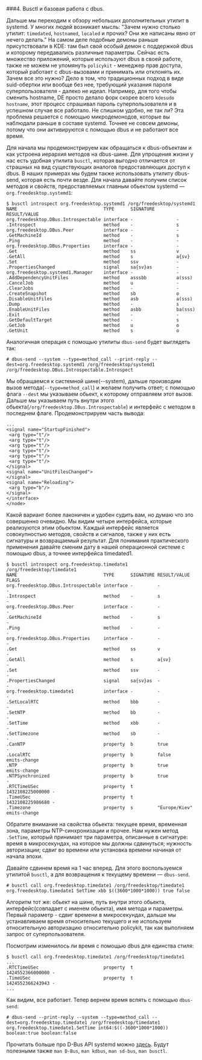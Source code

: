 ###4. Busctl и базовая работа с dbus.

Дальше мы переходим к обзору небольших дополнительных утилит в systemd. У многих людей возникает мысль: "Зачем нужно столько утилит: `timedated`, `hostnamed`, `localed` и прочих? Они же написаны явно от нечего делать." На самом деле подобные демоны раньше присутствовали в KDE: там был свой особый демон с поддержкой dbus и которому передавались различные параметры. Сейчас есть множество приложений, которые используют dbus в своей работе, также не можем не упомянуть `policykit` - менеджер прав доступа, который работает с dbus-вызовами и принимать или отклонять их.
Зачем все это нужно? Дело в том, что традиционных подход в виде suid-обертки или вообще без нее, требующий указания пароля суперпользователя - далеко не идеал. Например, для того чтобы сменить hostname, DE просто делало форк скорее всего `kdesudo hostname`, этот процесс спрашивал пароль суперпользователя и в успешном случае все работало. Не слишком удобно, не так ли?
Эта проблема решается с помощью микродемонодов, которые вы наблюдали раньше в составе systemd. Точнее не совсем демоны, потому что они активируются с помощью dbus и не работают все время.

Для начала мы продемонстрируем как обращаться к dbus-объектам и как устроена иерархия методов на dbus-шине. Для упрощения жизни у нас есть удобная утилита `busctl`, которая выгодно отличается от страшных на вид существующих аналогов предоставляющих доступ к dbus. В наших примерах мы будем также использовать утилиту dbus-send, которая есть почти везде. Для начала давайте получим список методов и свойств, предоставляемых главным обьектом systemd — `org.freedesktop.systemd1`:
```
$ busctl introspect org.freedesktop.systemd1 /org/freedesktop/systemd1
NAME                                TYPE      SIGNATURE        RESULT/VALUE
org.freedesktop.DBus.Introspectable interface -                -
.Introspect                         method    -                s
org.freedesktop.DBus.Peer           interface -                -
.GetMachineId                       method    -                s
.Ping                               method    -                -
org.freedesktop.DBus.Properties     interface -                -
.Get                                method    ss               v
.GetAll                             method    s                a{sv}
.Set                                method    ssv              -
.PropertiesChanged                  signal    sa{sv}as         -
org.freedesktop.systemd1.Manager    interface -                -
.AddDependencyUnitFiles             method    asssbb           a(sss)
.CancelJob                          method    u                -
.ClearJobs                          method    -                -
.CreateSnapshot                     method    sb               o
.DisableUnitFiles                   method    asb              a(sss)
.Dump                               method    -                s
.EnableUnitFiles                    method    asbb             ba(sss)
.Exit                               method    -                -
.GetDefaultTarget                   method    -                s
.GetJob                             method    u                o
.GetUnit                            method    s                o
```
Аналогичная операция с помощью утилиты `dbus-send` будет выглядеть так:
```
# dbus-send --system --type=method_call --print-reply --dest=org.freedesktop.systemd1 /org/freedesktop/systemd1 /org/freedesktop.DBus.Introspectable.Introspect
```
Мы обращаемся к системной шине(--system), дальше производим вызов метода(`--type=method_call`) и желаем получить ответ; с помощью флага `--dest` мы указываем обьект, к которому отправляем этот вызов. Дальше мы указываем путь внутри этого обьекта(`/org/freedesktop.DBus.Introspectable`) и интерфейс с методом в последнем флаге. Продемонстрируем часть вывода:
```
...
<signal name="StartupFinished">
 <arg type="t"/>
 <arg type="t"/>
 <arg type="t"/>
 <arg type="t"/>
 <arg type="t"/>
 <arg type="t"/>
</signal>
<signal name="UnitFilesChanged">
</signal>
<signal name="Reloading">
 <arg type="b"/>
</signal>
</interface>
</node>
```

Какой вариант более лаконичен и удобен судить вам, но думаю что это совершенно очевидно.
Мы видим четыре интерфейса, которые реализуются этим обьектом. Каждый интерфейс является совокупностью методов, свойств и сигналов, также у них есть сигнатуры и возвращаемый результат. Для понимания практического применения давайте сменим дату в нашей операционной системе с помощью dbus, а точнее интерфейса timedated1.
```
$ busctl introspect org.freedesktop.timedate1 /org/freedesktop/timedate1
NAME                                TYPE      SIGNATURE RESULT/VALUE     FLAGS
org.freedesktop.DBus.Introspectable interface -         -                -
.Introspect                         method    -         s                -
org.freedesktop.DBus.Peer           interface -         -                -
.GetMachineId                       method    -         s                -
.Ping                               method    -         -                -
org.freedesktop.DBus.Properties     interface -         -                -
.Get                                method    ss        v                -
.GetAll                             method    s         a{sv}            -
.Set                                method    ssv       -                -
.PropertiesChanged                  signal    sa{sv}as  -                -
org.freedesktop.timedate1           interface -         -                -
.SetLocalRTC                        method    bbb       -                -
.SetNTP                             method    bb        -                -
.SetTime                            method    xbb       -                -
.SetTimezone                        method    sb        -                -
.CanNTP                             property  b         true             -
.LocalRTC                           property  b         false            emits-change
.NTP                                property  b         true             emits-change
.NTPSynchronized                    property  b         true             -
.RTCTimeUSec                        property  t         1432108225000000 -
.TimeUSec                           property  t         1432108225986680 -
.Timezone                           property  s         "Europe/Kiev"    emits-change
```

Обратите внимание на свойства обьекта: текущее время, временная зона, параметры NTP-синхронизации и прочее. Нам нужен метод `.SetTime`, который принимает три параметра, описанные в сигнатуре: время в микросекундах, на которое мы должны сдвинуться; нужность авторизации; сдвиг во времени или установка времени начиная от начала эпохи.

Давайте сдвинем время на 1 час вперед. Для этого воспользуемся утилитой `busctl`, а для возвращения к текущему времени — `dbus-send`.
```
# busctl call org.freedesktop.timedate1 /org/freedesktop/timedate1 org.freedesktop.timedate1 SetTime xbb $((3600*1000*1000)) true false
```
Алгоритм тот же: обьект на шине, путь внутри этого обьекта, интерфейс(совпадает с именем обьекта), имя метода и параметры. Первый параметр - сдвиг времени в микросекундах, дальше мы устанавливаем время относительно текущего и не используем относительную авторизацию относительно policykit, так как выполняем запрос от суперпользователя.

Посмотрим изменилось ли время c помощью dbus для единства стиля:
```
$ busctl call org.freedesktop.timedate1 /org/freedesktop/timedate1
...
.RTCTimeUSec                        property  t         1424552366000000 -
.TimeUSec                           property  t         1424552366243943 -
...

```
Как видим, все работает. Тепер вернем время вспять с помощью `dbus-send`:
```
# dbus-send --print-reply --system --type=method_call --dest=org.freedesktop.timedate1 /org/freedesktop/timedate1 org.freedesktop.timedate1.SetTime int64:$((-3600*1000*1000))  boolean:true boolean:false
```


Прочитать больше про D-Bus API systemd можно [здесь](http://www.freedesktop.org/wiki/Software/systemd/dbus/). Будут полезными также `man D-Bus`, `man kdbus`, `man sd-bus`, `man busctl`.


